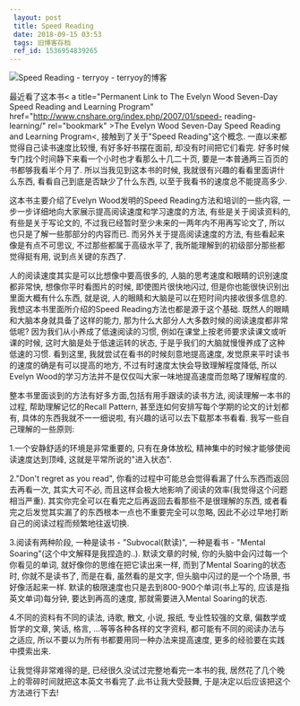 ```yaml
---
 layout: post
 title: Speed Reading
 date: 2018-09-15 03:53
 tags: 旧博客存档
 ref_id: 1536954839265
---
```

![Speed Reading - terryoy -
terryoy的博客](http://imglf3.nosdn0.126.net/img/d3RhVFdGTXZTU3FWYjUvU0NEZTFhc3JTYTlqR0F3cXJtVlN0Rk9kZS9ROVhTNWEvdWZjZnZnPT0.jpg)

最近看了这本书< a title="Permanent Link to The Evelyn Wood Seven-Day Speed Reading
and Learning Program" href="http://www.cnshare.org/index.php/2007/01/speed-
reading-learning/" rel="bookmark" >The Evelyn Wood Seven-Day Speed Reading and
Learning Program<, 接触到了关于"Speed Reading"这个概念. 一直以来都觉得自己读书速度比较慢, 有好多好书摆在面前,
却没有时间把它们看完. 好多时候专门找个时间静下来看一个小时也才看那么十几二十页, 要是一本普通两三百页的书都够我看半个月了. 所以当我见到这本书的时候,
我就很有兴趣的看看里面讲什么东西, 看看自己到底是否缺少了什么东西, 以至于我看书的速度总不能提高多少.



这本书主要介绍了Evelyn Wood发明的Speed Reading方法和培训的一些内容, 一步一步详细地向大家展示提高阅读速度和学习速度的方法,
有些是关于阅读资料的, 有些是关于写论文的, 不过我已经暂时至少未来的一两年内不用再写论文了, 所以也只是了解一些那部分的内容而已.
而另外关于提高阅读速度的方法, 有些看起来像是有点不可思议, 不过那些都属于高级水平了, 我所能理解到的初级部分那些都觉得挺有用, 说到点关键的东西了.



人的阅读速度其实是可以比想像中要高很多的, 人脑的思考速度和眼睛的识别速度都非常快, 想像你平时看图片的时候, 即使图片很快地闪过,
但是你也能很快识别出里面大概有什么东西, 就是说, 人的眼睛和大脑是可以在短时间内接收很多信息的. 我想这本书里面所介绍的Speed
Reading方法也都是源于这个基础. 既然人的眼睛和大脑本身就具备了这样的能力, 那为什么大部分人大多数时候的阅读速度都非常低呢?
因为我们从小养成了低速阅读的习惯, 例如在课堂上按老师要求读课文或听课的时候, 这时大脑是处于低速运转的状态, 于是乎我们的大脑就慢慢养成了这种低速的习惯.
看到这里, 我就尝试在看书的时候刻意地提高速度, 发觉原来平时读书的速度的确是有可以提高的地方, 不过有时速度太快会导致理解程度降低, 所以Evelyn
Wood的学习方法并不是仅仅叫大家一味地提高速度而忽略了理解程度的.



整本书里面谈到的方法有好多方面,包括有用手跟读的读书方法, 阅读理解一本书的过程, 帮助理解记忆的Recall Pattern,
甚至连如何安排写每个学期的论文的计划都有, 具体的东西我就不一一细说啦, 有兴趣的话可以去下载那本书看看. 我写一些自己理解的一些原则:



1.一个安静舒适的环境是非常重要的, 只有在身体放松, 精神集中的时候才能够使阅读速度达到顶峰, 这就是平常所说的"进入状态".

2."Don't regret as you read", 你看的过程中可能总会觉得看漏了什么东西而返回去再看一次, 其实大可不必,
而且这样会极大地影响了阅读的效率(我觉得这个问题相当严重). 其实你完全可以在看完之后再返回去看那些不是很理解的东西,
或者看完之后发觉其实漏了的东西根本一点也不重要完全可以忽略, 因此不必过早地打断自己的阅读过程而频繁地往返切换.

3.阅读有两种阶段, 一种是读书 - "Subvocal(默读)", 一种是看书 - "Mental Soaring"(这个中文解释是我捏造的..).
默读文章的时候, 你的头脑中会闪过每一个你看见的单词, 就好像你的思维在把它读出来一样, 而到了Mental Soaring的状态时, 你就不是读书了,
而是在看, 虽然看的是文字, 但头脑中闪过的是一个个场景, 书好像活起来一样. 默读的极限速度也只是去到800-900个单词(书上写的,
应该是指英文单词)每分钟, 要达到再高的速度, 那就需要进入Mental Soaring的状态.

4.不同的资料有不同的读法, 诗歌, 散文, 小说, 报纸, 专业性较强的文章, 偏数学或哲学的文章, 笑话, 格言, ...等等各种各样的文字资料,
都可能有不同的阅读办法与之适应, 所以不要以为所有书都要用同一种办法来提高速度, 更多的经验要在实践中摸索出来.



让我觉得非常难得的是, 已经很久没试过完整地看完一本书的我, 居然花了几个晚上的零碎时间就把这本英文书看完了.此书让我大受鼓舞,
于是决定以后应该把这个方法进行下去!

